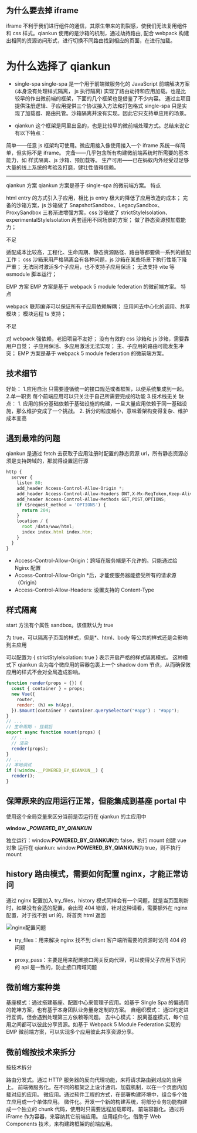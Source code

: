 ## 为什么要去掉 iframe

iframe 不利于我们进行组件的通信，其原生带来的割裂感，使我们无法复用组件和 css 样式。qiankun 使用的是沙箱的机制，通过劫持路由, 配合 webpack 构建出相同的资源访问形式，进行切换不同路由找到相应的页面，在进行加载。

# 为什么选择了 qiankun

- single-spa
  single-spa 是一个用于前端微服务化的 JavaScript 前端解决方案 (本身没有处理样式隔离， js 执行隔离) 实现了路由劫持和应用加载。也是比较早的作出微前端的框架，下面的几个框架也是借鉴了不少内容。
  通过主项目提供注册逻辑、子应用提供三个协议接入方法和打包格式
  single-spa 只是实现了加载器、路由托管。沙箱隔离并没有实现。因此它只支持单应用的场景。

- qiankun
  这个框架是阿里出品的，也是比较早的微前端处理方式。总结来说它有以下特点：

简单——任意 js 框架均可使用。微应用接入像使用接入一个 iframe 系统一样简单，但实际不是 iframe。
完备——几乎包含所有构建微前端系统时所需要的基本能力，如 样式隔离、js 沙箱、预加载等。
生产可用——已在蚂蚁内外经受过足够大量的线上系统的考验及打磨，健壮性值得信赖。

---

qiankun 方案
qiankun 方案是基于 single-spa 的微前端方案。
特点

html entry 的方式引入子应用，相比 js entry 极大的降低了应用改造的成本；
完备的沙箱方案，js 沙箱做了 SnapshotSandbox、LegacySandbox、ProxySandbox 三套渐进增强方案，css 沙箱做了 strictStyleIsolation、experimentalStyleIsolation 两套适用不同场景的方案；
做了静态资源预加载能力；

不足

适配成本比较高，工程化、生命周期、静态资源路径、路由等都要做一系列的适配工作；
css 沙箱采用严格隔离会有各种问题，js 沙箱在某些场景下执行性能下降严重；
无法同时激活多个子应用，也不支持子应用保活；
无法支持 vite 等 esmodule 脚本运行；

EMP 方案
EMP 方案是基于 webpack 5 module federation 的微前端方案。
特点

webpack 联邦编译可以保证所有子应用依赖解耦；
应用间去中心化的调用、共享模块；
模块远程 ts 支持；

不足

对 webpack 强依赖，老旧项目不友好；
没有有效的 css 沙箱和 js 沙箱，需要靠用户自觉；
子应用保活、多应用激活无法实现；
主、子应用的路由可能发生冲突；
EMP 方案是基于 webpack 5 module federation 的微前端方案。

## 技术细节

好处： 1.应用自治 只需要遵循统一的接口规范或者框架，以便系统集成到一起。 2.单一职责 每个前端应用可以只关注于自己所需要完成的功能 3.技术栈无关
缺点： 1. 应用的拆分基础依赖于基础设施的构建，一旦大量应用依赖于同一基础设施，那么维护变成了一个挑战。 2. 拆分的粒度越小，意味着架构变得复杂、维护成本变高

## 遇到最难的问题

qiankun 是通过 fetch 去获取子应用注册时配置的静态资源 url，所有静态资源必须是支持跨域的，那就得设置运行源

```js
http {
  server {
    listen 80;
    add_header Access-Control-Allow-Origin *;
    add_header Access-Control-Allow-Headers DNT,X-Mx-ReqToken,Keep-Alive,User-Agent,X-Requested-With,If-Modified-Since,Cache-Control,Content-Type,Authorization;
    add_header Access-Control-Allow-Methods GET,POST,OPTIONS;
    if ($request_method = 'OPTIONS') {
      return 204;
    }
    location / {
      root /data/www/html;
      index index.html index.htm;
    }
  }
}

```

- Access-Control-Allow-Origin：跨域在服务端是不允许的。只能通过给 Nginx 配置
- Access-Control-Allow-Origin \*后，才能使服务器能接受所有的请求源（Origin）
- Access-Control-Allow-Headers: 设置支持的 Content-Type

## 样式隔离

start 方法有个属性 sandbox。该值默认为 true

为 true，可以隔离子页面的样式，但是\*、html、body 等公共的样式还是会影响到主应用

可以配置为 { strictStyleIsolation: true } 表示开启严格的样式隔离模式。 这种模式下 qiankun 会为每个微应用的容器包裹上一个 shadow dom 节点，从而确保微应用的样式不会对全局造成影响。

```js
function render(props = {}) {
  const { container } = props;
  new Vue({
    router,
    render: (h) => h(App),
  }).$mount(container ? container.querySelector("#app") : "#app");
}
// ...
// 生命周期 - 挂载后
export async function mount(props) {
  // ...
  // 渲染
  render(props);
}
// ...
// 本地调试
if (!window.__POWERED_BY_QIANKUN__) {
  render();
}
```

## 保障原来的应用运行正常，但能集成到基座 portal 中

使用这个全局变量来区分当前是否运行在 qiankun 的主应用中

**window.\__POWERED_BY_QIANKUN_**

独立运行：window.**POWERED_BY_QIANKUN**为 false，执行 mount 创建 vue 对象
运行在 qiankun: window.**POWERED_BY_QIANKUN**为 true，则不执行 mount

## history 路由模式，需要如何配置 nginx，才能正常访问

通过 nginx 配置加入 try_files，history 模式同样会有一个问题，就是当页面刷新时，如果没有合适的配置，会出现 404 错误，针对这种请看，需要额外在 nginx 配置，对于找不到 url 的，将首页 html 返回

![nginx配置问题](2022-05-31-14-23-51.png)

- try_files：用来解决 nginx 找不到 client 客户端所需要的资源时访问 404 的问题

- proxy_pass：主要是用来配置接口网关反向代理，可以使得父子应用下访问的 api 是一致的，防止接口跨域问题

## 微前端方案种类

基座模式：通过搭建基座、配置中心来管理子应用。如基于 SIngle Spa 的偏通用的乾坤方案，也有基于本身团队业务量身定制的方案。
自组织模式： 通过约定进行互调，但会遇到处理第三方依赖等问题。
去中心模式： 脱离基座模式，每个应用之间都可以彼此分享资源。如基于 Webpack 5 Module Federation 实现的 EMP 微前端方案，可以实现多个应用彼此共享资源分享。

## 微前端按技术来拆分

按技术拆分

路由分发式。通过 HTTP 服务器的反向代理功能，来将请求路由到对应的应用上。
前端微服务化。在不同的框架之上设计通讯、加载机制，以在一个页面内加载对应的应用。
微应用。通过软件工程的方式，在部署构建环境中，组合多个独立应用成一个单体应用。
微件化。开发一个新的构建系统，将部分业务功能构建成一个独立的 chunk 代码，使用时只需要远程加载即可。
前端容器化。通过将 iFrame 作为容器，来容纳其它前端应用。
应用组件化。借助于 Web Components 技术，来构建跨框架的前端应用。
